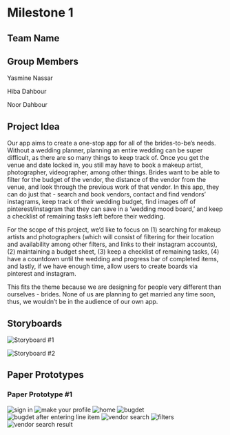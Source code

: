 # Milestone 1

## Team Name


## Group Members
Yasmine Nassar

Hiba Dahbour

Noor Dahbour

## Project Idea
Our app aims to create a one-stop app for all of the brides-to-be’s needs. Without a wedding planner, planning an entire wedding can be super difficult, as there are so many things to keep track of. Once you get the venue and date locked in, you still may have to book a makeup artist, photographer, videographer, among other things. Brides want to be able to filter for the budget of the vendor, the distance of the vendor from the venue, and look through the previous work of that vendor. In this app, they can do just that - search and book vendors, contact and find vendors’ instagrams, keep track of their wedding budget, find images off of pinterest/instagram that they can save in a ‘wedding mood board,’ and keep a checklist of remaining tasks left before their wedding.

For the scope of this project, we’d like to focus on (1) searching for makeup artists and photographers (which will consist of filtering for their location and availability among other filters, and links to their instagram accounts), (2) maintaining a budget sheet, (3) keep a checklist of remaining tasks, (4) have a countdown until the wedding and progress bar of completed items, and lastly, if we have enough time, allow users to create boards via pinterest and instagram.

This fits the theme because we are designing for people very different than ourselves - brides. None of us are planning to get married any time soon, thus, we wouldn’t be in the audience of our own app.
 

## Storyboards

![Storyboard #1](story1.jpeg)

![Storyboard #2](story2.jpeg)

## Paper Prototypes

### Paper Prototype #1


![sign in](signin.jpg)
![make your profile](profile.jpg)
![home](home.jpg)
![bugdet](budget.jpg)
![bugdet after entering line item](budget2.jpg)
![vendor search](vendors.jpg)
![filters](filters.jpg)
![vendor search result](searchresult.jpg)

